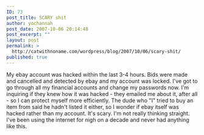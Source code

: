 ```yaml
---
ID: 73
post_title: SCARY shit
author: yochannah
post_date: 2007-10-06 20:14:48
post_excerpt: ""
layout: post
permalink: >
  http://catwithnoname.com/wordpress/blog/2007/10/06/scary-shit/
published: true
---
```

My ebay account was hacked within the last 3-4 hours. Bids were made and cancelled and detected by ebay and my account was locked. I've got to go through all my financial accounts and change my passwords now. I'm inquiring if they knew how it was hacked - they emailed me about it, after all - so I can protect myself more efficiently. The dude who "I" tried to buy an item from said he hadn't listed it either, so I wonder if ebay itself was hacked rather than my account. It's scary. I'm not really thinking straight. I've been using the internet for nigh on a decade and never had anything like this.